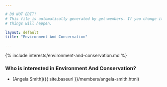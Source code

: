 ```yaml
---

# DO NOT EDIT!
# This file is automatically generated by get-members. If you change it, bad
# things will happen.

layout: default
title: "Environment And Conservation"

---
```


{% include interests/environment-and-conservation.md %}

### Who is interested in Environment And Conservation?


* [Angela Smith]({{ site.baseurl }}/members/angela-smith.html)
